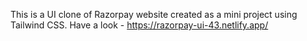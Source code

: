 This is a UI clone of Razorpay website created as a mini project using Tailwind CSS.
Have a look - https://razorpay-ui-43.netlify.app/
